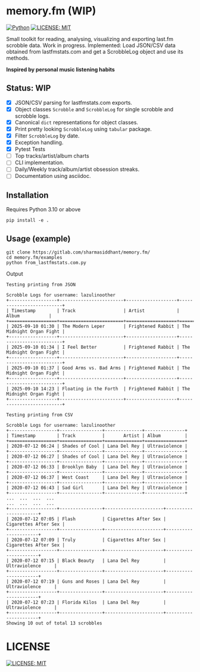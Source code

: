 # memory.fm (WIP)

[![Python](https://img.shields.io/badge/python-3.10%2B-4B8BBE?style=for-the-badge&logo=python&logoColor=%23FFE873)](https://www.python.org/)
[![LICENSE: MIT](https://img.shields.io/badge/LICENSE-MIT-green?style=for-the-badge)](LICENSE)

Small toolkit for reading, analysing, visualizing and exporting last.fm scrobble data. Work in progress.
Implemented: Load JSON/CSV data obtained from lastfmstats.com and get a ScrobbleLog object and use its methods.

**Inspired by personal music listening habits**

## Status: WIP
- [x] JSON/CSV parsing for lastfmstats.com exports.
- [x] Object classes `Scrobble` and `ScrobbleLog` for single scrobble and scrobble logs.
- [x] Canonical `dict` representations for object classes.
- [x] Print pretty looking `ScrobbleLog` using `tabular` package.
- [x] Filter `ScrobbleLog` by date.
- [x] Exception handling.
- [x] Pytest Tests
- [ ] Top tracks/artist/album charts
- [ ] CLI implementation.
- [ ] Daily/Weekly track/album/artist obsession streaks.
- [ ] Documentation using asciidoc.

## Installation
Requires Python 3.10 or above
```shell
pip install -e .
```
## Usage (example)
```shell
git clone https://gitlab.com/sharmasiddhant/memory.fm/
cd memory.fm/examples
python from_lastfmstats.com.py
```
Output
```
Testing printing from JSON

Scrobble Logs for username: lazulinoother
+------------------+------------------------+-------------------+--------------------------+
| Timestamp        | Track                  | Artist            |          Album           |
+==================+========================+===================+==========================+
| 2025-09-10 01:30 | The Modern Leper       | Frightened Rabbit | The Midnight Organ Fight |
+------------------+------------------------+-------------------+--------------------------+
| 2025-09-10 01:34 | I Feel Better          | Frightened Rabbit | The Midnight Organ Fight |
+------------------+------------------------+-------------------+--------------------------+
| 2025-09-10 01:37 | Good Arms vs. Bad Arms | Frightened Rabbit | The Midnight Organ Fight |
+------------------+------------------------+-------------------+--------------------------+
| 2025-09-10 14:23 | Floating in the Forth  | Frightened Rabbit | The Midnight Organ Fight |
+------------------+------------------------+-------------------+--------------------------+

Testing printing from CSV

Scrobble Logs for username: lazulinoother
+------------------+----------------+--------------+---------------+
| Timestamp        | Track          |       Artist | Album         |
+==================+================+==============+===============+
| 2020-07-12 06:24 | Shades of Cool | Lana Del Rey | Ultraviolence |
+------------------+----------------+--------------+---------------+
| 2020-07-12 06:27 | Shades of Cool | Lana Del Rey | Ultraviolence |
+------------------+----------------+--------------+---------------+
| 2020-07-12 06:33 | Brooklyn Baby  | Lana Del Rey | Ultraviolence |
+------------------+----------------+--------------+---------------+
| 2020-07-12 06:37 | West Coast     | Lana Del Rey | Ultraviolence |
+------------------+----------------+--------------+---------------+
| 2020-07-12 06:43 | Sad Girl       | Lana Del Rey | Ultraviolence |
+------------------+----------------+--------------+---------------+
...  ...  ...  ...
...  ...  ...  ...
+------------------+----------------+----------------------+----------------------+
| 2020-07-12 07:05 | Flash          | Cigarettes After Sex | Cigarettes After Sex |
+------------------+----------------+----------------------+----------------------+
| 2020-07-12 07:09 | Truly          | Cigarettes After Sex | Cigarettes After Sex |
+------------------+----------------+----------------------+----------------------+
| 2020-07-12 07:15 | Black Beauty   | Lana Del Rey         |    Ultraviolence     |
+------------------+----------------+----------------------+----------------------+
| 2020-07-12 07:19 | Guns and Roses | Lana Del Rey         |    Ultraviolence     |
+------------------+----------------+----------------------+----------------------+
| 2020-07-12 07:23 | Florida Kilos  | Lana Del Rey         |    Ultraviolence     |
+------------------+----------------+----------------------+----------------------+
Showing 10 out of total 13 scrobbles
```
# LICENSE
[![LICENSE: MIT](https://img.shields.io/badge/LICENSE-MIT-green?style=for-the-badge)](LICENSE)

